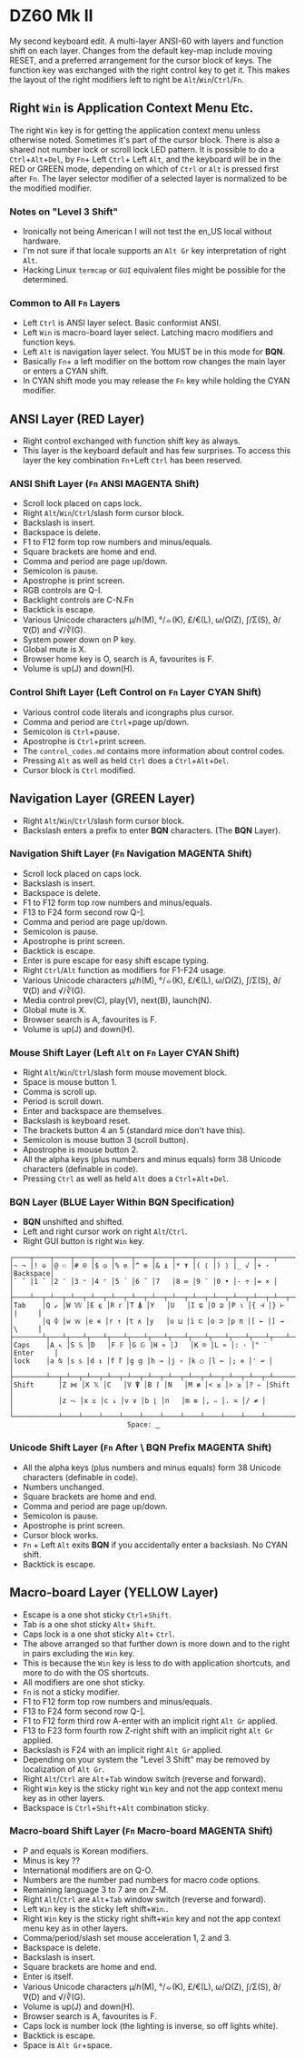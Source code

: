 # DZ60 Mk II

My second keyboard edit. A multi-layer ANSI-60 with layers and function shift on each layer.
Changes from the default key-map include moving RESET, and a preferred arrangement for the cursor
block of keys. The function key was exchanged with the right control key to get it. This makes the layout of the right modifiers left to right be `Alt`/`Win`/`Ctrl`/`Fn`.

## Right `Win` is Application Context Menu Etc.
The right `Win` key is for getting the application context menu unless otherwise noted.
Sometimes it's part of the cursor block. There is also a shared not number lock or scroll lock LED pattern.
It is possible to do a `Ctrl`+`Alt`+`Del`, by `Fn`+ Left `Ctrl`+ Left `Alt`, and the keyboard will be in the RED or GREEN mode, depending on which of `Ctrl` or `Alt` is pressed first after `Fn`.
The layer selector modifier of a selected layer is normalized to be the modified modifier.

### Notes on "Level 3 Shift"
* Ironically not being American I will not test the en_US local without hardware.
* I'm not sure if that locale supports an `Alt Gr` key interpretation of right `Alt`.
* Hacking Linux `termcap` or `GUI` equivalent files might be possible for the determined.

### Common to All `Fn` Layers
* Left `Ctrl` is ANSI layer select. Basic conformist ANSI.
* Left `Win` is macro-board layer select. Latching macro modifiers and function keys.
* Left `Alt` is navigation layer select. You MUST be in this mode for **BQN**.
* Basically `Fn`+ a left modifier on the bottom row changes the main layer or enters a CYAN shift.
* In CYAN shift mode you may release the `Fn` key while holding the CYAN modifier.

## ANSI Layer (RED Layer)
* Right control exchanged with function shift key as always.
* This layer is the keyboard default and has few surprises. To access this layer the key combination `Fn`+Left `Ctrl` has been reserved.

### ANSI Shift Layer (`Fn` ANSI MAGENTA Shift)
* Scroll lock placed on caps lock.
* Right `Alt`/`Win`/`Ctrl`/slash form cursor block.
* Backslash is insert.
* Backspace is delete.
* F1 to F12 form top row numbers and minus/equals.
* Square brackets are home and end.
* Comma and period are page up/down.
* Semicolon is pause.
* Apostrophe is print screen.
* RGB controls are Q-I.
* Backlight controls are C-N.Fn
* Backtick is escape.
* Various Unicode characters µ/ℎ(M), °/⦵(K), £/€(L), ω/Ω(Z), ∫/Σ(S), ∂/∇(D) and √/∛(G).
* System power down on P key.
* Global mute is X.
* Browser home key is O, search is A, favourites is F.
* Volume is up(J) and down(H).

### Control Shift Layer (Left Control on `Fn` Layer CYAN Shift)
* Various control code literals and icongraphs plus cursor.
* Comma and period are `Ctrl`+page up/down.
* Semicolon is `Ctrl`+pause.
* Apostrophe is `Ctrl`+print screen.
* The `control_codes.md` contains more information about control codes.
* Pressing `Alt` as well as held `Ctrl` does a `Ctrl`+`Alt`+`Del`.
* Cursor block is `Ctrl` modified.

## Navigation Layer (GREEN Layer)
* Right `Alt`/`Win`/`Ctrl`/slash form cursor block.
* Backslash enters a prefix to enter **BQN** characters. (The **BQN** Layer).

### Navigation Shift Layer (`Fn` Navigation MAGENTA Shift)
* Scroll lock placed on caps lock.
* Backslash is insert.
* Backspace is delete.
* F1 to F12 form top row numbers and minus/equals.
* F13 to F24 form second row Q-].
* Comma and period are page up/down.
* Semicolon is pause.
* Apostrophe is print screen.
* Backtick is escape.
* Enter is pure escape for easy shift escape typing.
* Right `Ctrl`/`Alt` function as modifiers for F1-F24 usage.
* Various Unicode characters µ/ℎ(M), °/⦵(K), £/€(L), ω/Ω(Z), ∫/Σ(S), ∂/∇(D) and √/∛(G).
* Media control prev(C), play(V), next(B), launch(N).
* Global mute is X.
* Browser search is A, favourites is F.
* Volume is up(J) and down(H).

### Mouse Shift Layer (Left `Alt` on `Fn` Layer CYAN Shift)
* Right `Alt`/`Win`/`Ctrl`/slash form mouse movement block.
* Space is mouse button 1.
* Comma is scroll up.
* Period is scroll down.
* Enter and backspace are themselves.
* Backslash is keyboard reset.
* The brackets button 4 an 5 (standard mice don't have this).
* Semicolon is mouse button 3 (scroll button).
* Apostrophe is mouse button 2.
* All the alpha keys (plus numbers and minus equals) form 38 Unicode characters (definable in code).
* Pressing `Ctrl` as well as held `Alt` does a `Ctrl`+`Alt`+`Del`.

### **BQN** Layer (BLUE Layer Within BQN Specification)
* **BQN** unshifted and shifted.
* Left and right cursor work on right `Alt`/`Ctrl`.
* Right GUI button is right `Win` key.

```
┌────┬────┬────┬────┬────┬────┬────┬────┬────┬────┬────┬────┬────┬─────────┐
│~ ¬ │! ⎉ │@ ⚇ │# ⍟ │$ ◶ │% ⊘ │^ ⎊ │& ⍎ │* ⍕ │( ⟨ │) ⟩ │_ √ │+ ⋆ │Backspace│
│` ˜ │1 ˘ │2 ¨ │3 ⁼ │4 ⌜ │5 ´ │6 ˝ │7   │8 ∞ │9 ¯ │0 • │- ÷ │= × │         │
├────┴──┬─┴──┬─┴──┬─┴──┬─┴──┬─┴──┬─┴──┬─┴──┬─┴──┬─┴──┬─┴──┬─┴──┬─┴──┬──────┤
│Tab    │Q ↙ │W 𝕎 │E ⍷ │R 𝕣 │T ⍋ │Y   │U   │I ⊑ │O ⊒ │P ⍳ │{ ⊣ │} ⊢ │|     │
│       │q ⌽ │w 𝕨 │e ∊ │r ↑ │t ∧ │y   │u ⊔ │i ⊏ │o ⊐ │p π │[ ← │] → │\     │
├───────┴┬───┴┬───┴┬───┴┬───┴┬───┴┬───┴┬───┴┬───┴┬───┴┬───┴┬───┴┬───┴──────┤
│Caps    │A ↖ │S 𝕊 │D   │F 𝔽 │G 𝔾 │H « │J   │K ⌾ │L » │: · │" ˙ │Enter     │
│lock    │a ⍉ │s 𝕤 │d ↕ │f 𝕗 │g 𝕘 │h ⊸ │j ∘ │k ○ │l ⟜ │; ⋄ │' ↩ │          │
├────────┴──┬─┴──┬─┴──┬─┴──┬─┴──┬─┴──┬─┴──┬─┴──┬─┴──┬─┴──┬─┴──┬─┴──────────┤
│Shift      │Z ⋈ │X 𝕏 │C   │V ⍒ │B ⌈ │N   │M ≢ │< ≤ │> ≥ │? ⇐ │Shift       │
│           │z ⥊ │x 𝕩 │c ↓ │v ∨ │b ⌊ │n   │m ≡ │, ∾ │. ≍ │/ ≠ │            │
└───────────┴────┴────┴────┴────┴────┴────┴────┴────┴────┴────┴────────────┘
                             Space: ‿
```

### Unicode Shift Layer (`Fn` After \ **BQN** Prefix MAGENTA Shift)
* All the alpha keys (plus numbers and minus equals) form 38 Unicode characters (definable in code).
* Numbers unchanged.
* Square brackets are home and end.
* Comma and period are page up/down.
* Semicolon is pause.
* Apostrophe is print screen.
* Cursor block works.
* `Fn` + Left `Alt` exits **BQN** if you accidentally enter a backslash. No CYAN shift.
* Backtick is escape.

## Macro-board Layer (YELLOW Layer)
* Escape is a one shot sticky `Ctrl`+`Shift`.
* Tab is a one shot sticky `Alt`+ `Shift`.
* Caps lock is a one shot sticky `Alt`+ `Ctrl`.
* The above arranged so that further down is more down and to the right in pairs excluding the `Win` key.
* This is because the `Win` key is less to do with application shortcuts, and more to do with the OS shortcuts.
* All modifiers are one shot sticky.
* `Fn` is not a sticky modifier.
* F1 to F12 form top row numbers and minus/equals.
* F13 to F24 form second row Q-].
* F1 to F12 form third row A-enter with an implicit right `Alt Gr` applied.
* F13 to F23 form fourth row Z-right shift with an implicit right `Alt Gr` applied.
* Backslash is F24 with an implicit right `Alt Gr` applied.
* Depending on your system the "Level 3 Shift" may be removed by localization of `Alt Gr`.
* Right `Alt`/`Ctrl` are `Alt`+`Tab` window switch (reverse and forward).
* Right `Win` key is the sticky right `Win` key and not the app context menu key as in other layers.
* Backspace is `Ctrl`+`Shift`+`Alt` combination sticky.

### Macro-board Shift Layer (`Fn` Macro-board MAGENTA Shift)
* P and equals is Korean modifiers.
* Minus is key ??
* International modifiers are on Q-O.
* Numbers are the number pad numbers for macro code options.
* Remaining language 3 to 7 are on Z-M.
* Right `Alt`/`Ctrl` are `Alt`+`Tab` window switch (reverse and forward).
* Left `Win` key is the sticky left shift+`Win`..
* Right `Win` key is the sticky right shift+`Win` key and not the app context menu key as in other layers.
* Comma/period/slash set mouse acceleration 1, 2 and 3.
* Backspace is delete.
* Backslash is insert.
* Square brackets are home and end.
* Enter is itself.
* Various Unicode characters µ/ℎ(M), °/⦵(K), £/€(L), ω/Ω(Z), ∫/Σ(S), ∂/∇(D) and √/∛(G).
* Volume is up(J) and down(H).
* Browser search is A, favourites is F.
* Caps lock is number lock (the lighting is inverse, so off lights white).
* Backtick is escape.
* Space is `Alt Gr`+space.
